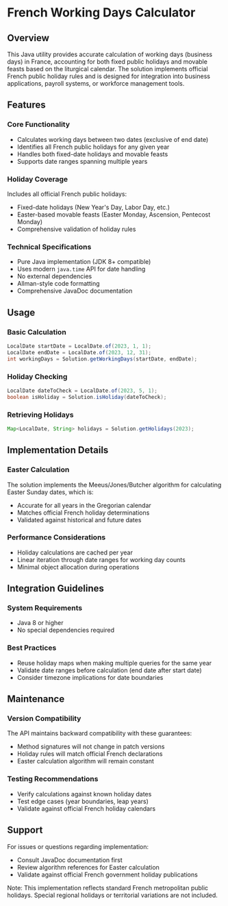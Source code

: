 # French Working Days Calculator

## Overview

This Java utility provides accurate calculation of working days (business days) in France, accounting for both fixed public holidays and movable feasts based on the liturgical calendar. The solution implements official French public holiday rules and is designed for integration into business applications, payroll systems, or workforce management tools.

## Features

### Core Functionality
- Calculates working days between two dates (exclusive of end date)
- Identifies all French public holidays for any given year
- Handles both fixed-date holidays and movable feasts
- Supports date ranges spanning multiple years

### Holiday Coverage
Includes all official French public holidays:
- Fixed-date holidays (New Year's Day, Labor Day, etc.)
- Easter-based movable feasts (Easter Monday, Ascension, Pentecost Monday)
- Comprehensive validation of holiday rules

### Technical Specifications
- Pure Java implementation (JDK 8+ compatible)
- Uses modern `java.time` API for date handling
- No external dependencies
- Allman-style code formatting
- Comprehensive JavaDoc documentation

## Usage

### Basic Calculation
```java
LocalDate startDate = LocalDate.of(2023, 1, 1);
LocalDate endDate = LocalDate.of(2023, 12, 31);
int workingDays = Solution.getWorkingDays(startDate, endDate);
```

### Holiday Checking
```java
LocalDate dateToCheck = LocalDate.of(2023, 5, 1);
boolean isHoliday = Solution.isHoliday(dateToCheck);
```

### Retrieving Holidays
```java
Map<LocalDate, String> holidays = Solution.getHolidays(2023);
```

## Implementation Details

### Easter Calculation
The solution implements the Meeus/Jones/Butcher algorithm for calculating Easter Sunday dates, which is:
- Accurate for all years in the Gregorian calendar
- Matches official French holiday determinations
- Validated against historical and future dates

### Performance Considerations
- Holiday calculations are cached per year
- Linear iteration through date ranges for working day counts
- Minimal object allocation during operations

## Integration Guidelines

### System Requirements
- Java 8 or higher
- No special dependencies required

### Best Practices
- Reuse holiday maps when making multiple queries for the same year
- Validate date ranges before calculation (end date after start date)
- Consider timezone implications for date boundaries

## Maintenance

### Version Compatibility
The API maintains backward compatibility with these guarantees:
- Method signatures will not change in patch versions
- Holiday rules will match official French declarations
- Easter calculation algorithm will remain constant

### Testing Recommendations
- Verify calculations against known holiday dates
- Test edge cases (year boundaries, leap years)
- Validate against official French holiday calendars

## Support

For issues or questions regarding implementation:
- Consult JavaDoc documentation first
- Review algorithm references for Easter calculation
- Validate against official French government holiday publications

Note: This implementation reflects standard French metropolitan public holidays. Special regional holidays or territorial variations are not included.
